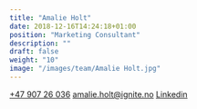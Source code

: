 ```yaml
---
title: "Amalie Holt"
date: 2018-12-16T14:24:18+01:00
position: "Marketing Consultant"
description: ""
draft: false
weight: "10"
image: "/images/team/Amalie Holt.jpg"
---
```


<a class="phoneto" href="tel:+47 907 26 036"><i class="fas fa-phone"></i>+47 907 26 036</a>
<a class="mailto" href="mailto:amalie.holt@ignite.no"><i class="fas fa-envelope"></i></i>amalie.holt@ignite.no</a>
<a class="mailto" target="_blank" href="https://www.linkedin.com/in/amalie-holt-6185b378/"><i class="fab fa-linkedin-in"></i>Linkedin</a>